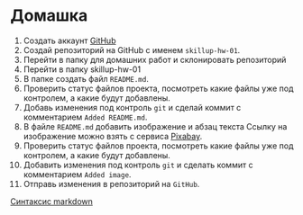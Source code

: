 # Домашка

1. Создать аккаунт [GitHub](https://github.com/)
1. Создай  репозиторий на GitHub с именем `skillup-hw-01`.
1. Перейти в папку для домашних работ и склонировать репозиторий
1. Перейти в папку skillup-hw-01
1. В папке создать файл `README.md`.
1. Проверить статус файлов проекта, посмотреть какие файлы уже под контролем,
  а какие будут добавлены.
1. Добавь изменения под контроль `git` и сделай коммит с комментарием
  `Added README.md`.
1. В файле `README.md` добавить изображение и абзац текста
  Ссылку на изображение можно взять с сервиса [Pixabay](https://pixabay.com/).
1. Проверить статус файлов проекта, посмотреть какие файлы уже под контролем, а какие
  будут добавлены.
1. Добавить изменения под контроль `git` и сделать коммит с комментарием
  `Added image`.
1. Отправь изменения в репозиторий на `GitHub`.

[Синтаксис markdown](https://github.com/adam-p/markdown-here/wiki/Markdown-Cheatsheet)

